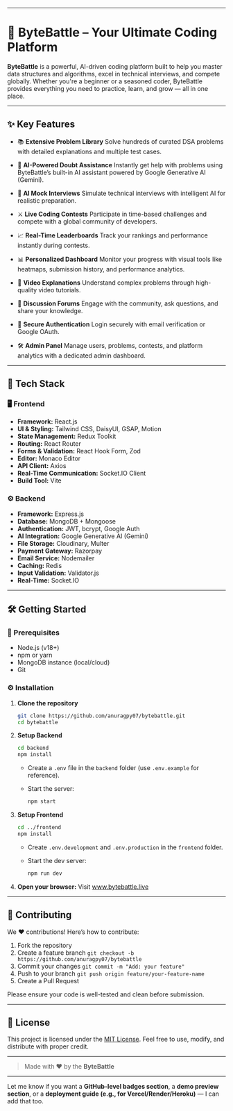 
---

# 🚀 ByteBattle – Your Ultimate Coding Platform

**ByteBattle** is a powerful, AI-driven coding platform built to help you master data structures and algorithms, excel in technical interviews, and compete globally. Whether you're a beginner or a seasoned coder, ByteBattle provides everything you need to practice, learn, and grow — all in one place.

---

## ✨ Key Features

* 📚 **Extensive Problem Library**
  Solve hundreds of curated DSA problems with detailed explanations and multiple test cases.

* 🤖 **AI-Powered Doubt Assistance**
  Instantly get help with problems using ByteBattle’s built-in AI assistant powered by Google Generative AI (Gemini).

* 🧠 **AI Mock Interviews**
  Simulate technical interviews with intelligent AI for realistic preparation.

* ⚔️ **Live Coding Contests**
  Participate in time-based challenges and compete with a global community of developers.

* 📈 **Real-Time Leaderboards**
  Track your rankings and performance instantly during contests.

* 📊 **Personalized Dashboard**
  Monitor your progress with visual tools like heatmaps, submission history, and performance analytics.

* 🎥 **Video Explanations**
  Understand complex problems through high-quality video tutorials.

* 💬 **Discussion Forums**
  Engage with the community, ask questions, and share your knowledge.

* 🔐 **Secure Authentication**
  Login securely with email verification or Google OAuth.

* 🛠️ **Admin Panel**
  Manage users, problems, contests, and platform analytics with a dedicated admin dashboard.

---

## 🧪 Tech Stack

### 🖥️ Frontend

* **Framework:** React.js
* **UI & Styling:** Tailwind CSS, DaisyUI, GSAP, Motion
* **State Management:** Redux Toolkit
* **Routing:** React Router
* **Forms & Validation:** React Hook Form, Zod
* **Editor:** Monaco Editor
* **API Client:** Axios
* **Real-Time Communication:** Socket.IO Client
* **Build Tool:** Vite

### ⚙️ Backend

* **Framework:** Express.js
* **Database:** MongoDB + Mongoose
* **Authentication:** JWT, bcrypt, Google Auth
* **AI Integration:** Google Generative AI (Gemini)
* **File Storage:** Cloudinary, Multer
* **Payment Gateway:** Razorpay
* **Email Service:** Nodemailer
* **Caching:** Redis
* **Input Validation:** Validator.js
* **Real-Time:** Socket.IO

---

## 🛠️ Getting Started

### 🔧 Prerequisites

* Node.js (v18+)
* npm or yarn
* MongoDB instance (local/cloud)
* Git

### ⚙️ Installation

1. **Clone the repository**

   ```bash
   git clone https://github.com/anuragpy07/bytebattle.git
   cd bytebattle
   ```

2. **Setup Backend**

   ```bash
   cd backend
   npm install
   ```

   * Create a `.env` file in the `backend` folder (use `.env.example` for reference).
   * Start the server:

     ```bash
     npm start
     ```

3. **Setup Frontend**

   ```bash
   cd ../frontend
   npm install
   ```

   * Create `.env.development` and `.env.production` in the `frontend` folder.
   * Start the dev server:

     ```bash
     npm run dev
     ```

4. **Open your browser:**
   Visit www.bytebattle.live

---

## 🤝 Contributing

We ❤️ contributions! Here’s how to contribute:

1. Fork the repository
2. Create a feature branch
   `git checkout -b https://github.com/anuragpy07/bytebattle`
3. Commit your changes
   `git commit -m "Add: your feature"`
4. Push to your branch
   `git push origin feature/your-feature-name`
5. Create a Pull Request

Please ensure your code is well-tested and clean before submission.

---

## 📄 License

This project is licensed under the [MIT License](LICENSE.md).
Feel free to use, modify, and distribute with proper credit.

---

> Made with ❤️ by the **ByteBattle** 

---

Let me know if you want a **GitHub-level badges section**, a **demo preview section**, or a **deployment guide (e.g., for Vercel/Render/Heroku)** — I can add that too.
